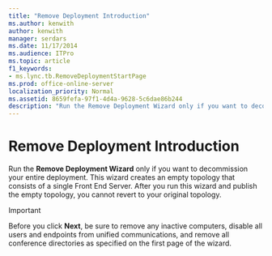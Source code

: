 ```yaml
---
title: "Remove Deployment Introduction"
ms.author: kenwith
author: kenwith
manager: serdars
ms.date: 11/17/2014
ms.audience: ITPro
ms.topic: article
f1_keywords:
- ms.lync.tb.RemoveDeploymentStartPage
ms.prod: office-online-server
localization_priority: Normal
ms.assetid: 8659fefa-97f1-4d4a-9628-5c6dae86b244
description: "Run the Remove Deployment Wizard only if you want to decommission your entire deployment. This wizard creates an empty topology that consists of a single Front End Server. After you run this wizard and publish the empty topology, you cannot revert to your original topology."
---
```


# Remove Deployment Introduction
 
Run the **Remove Deployment Wizard** only if you want to decommission your entire deployment. This wizard creates an empty topology that consists of a single Front End Server. After you run this wizard and publish the empty topology, you cannot revert to your original topology.
  
> [!IMPORTANT]
> Before you click **Next**, be sure to remove any inactive computers, disable all users and endpoints from unified communications, and remove all conference directories as specified on the first page of the wizard. 
  

